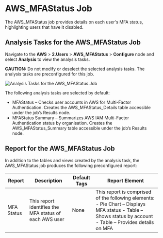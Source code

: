 # AWS_MFAStatus Job

The AWS_MFAStatus job provides details on each user's MFA status, highlighting users that have it
disabled.

## Analysis Tasks for the AWS_MFAStatus Job

Navigate to the **AWS** > **2.Users** > **AWS_MFAStatus** > **Configure** node and select
**Analysis** to view the analysis tasks.

**CAUTION:** Do not modify or deselect the selected analysis tasks. The analysis tasks are
preconfigured for this job.

![Analysis Tasks for the AWS_MFAStatus Job](/img/versioned_docs/accessanalyzer_11.6/accessanalyzer/solutions/aws/users/mfastatusanalysis.webp)

The following analysis tasks are selected by default:

- MFAStatus – Checks user accounts in AWS for Multi-Factor Authentication. Creates the
  AWS_MFAStatus_Details table accessible under the job’s Results node.
- MFAStatus Summary – Summarizes AWS IAM Multi-Factor Authentication status by organisation. Creates
  the AWS_MFAStatus_Summary table accessible under the job’s Results node.

## Report for the AWS_MFAStatus Job

In addition to the tables and views created by the analysis task, the AWS_MFAStatus job produces the
following preconfigured report:

| Report     | Description                                            | Default Tags | Report Element                                                                                                                                            |
| ---------- | ------------------------------------------------------ | ------------ | --------------------------------------------------------------------------------------------------------------------------------------------------------- |
| MFA Status | This report identifies the MFA status of each AWS user | None         | This report is comprised of the following elements: - Pie Chart – Displays MFA status - Table – Shows status by account - Table – Provides details on MFA |
